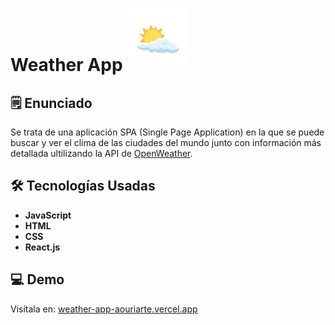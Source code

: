<h1> Weather App <img src="./src/img/logo.png" width=100 /> </h1> 

## 🗒️ Enunciado 

Se trata de una aplicación SPA (Single Page Application) en la que se puede buscar y ver el clima de las ciudades del mundo junto con información más detallada ultilizando la API de [OpenWeather](https://openweathermap.org/).

## 🛠️ Tecnologías Usadas 

- __JavaScript__
- __HTML__
- __CSS__
- __React.js__

## 💻 Demo

Visítala en: [weather-app-aouriarte.vercel.app](https://weather-app-aouriarte.vercel.app/)
